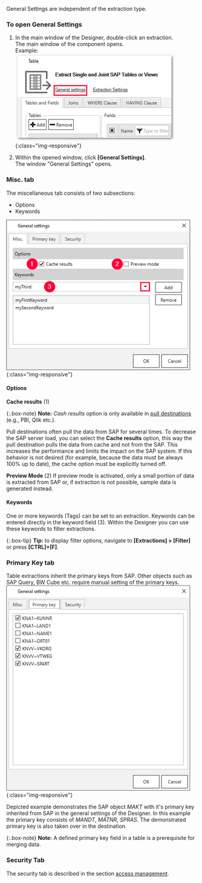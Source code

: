 General Settings are independent of the extraction type.

### To open General Settings
1. In the main window of the Designer, double-click an extraction.<br>
The main window of the component opens.<br>
Example:
![General-Settings](/img/content/General-Settings_designer.png){:class="img-responsive"}

2. Within the opened window, click **[General Settings]**.<br>
The window "General Settings" opens.



### Misc. tab
The miscellaneous tab consists of two subsections:
- Options
- Keywords

![General-Settings](/img/content/General-Settings.png){:class="img-responsive"}


#### Options
**Cache results** (1)

{:.box-note}
**Note:** *Cash results* option is only available in [pull destinations](../destinations#pull-and-push-destinations) (e.g., PBI, Qlik etc.).

Pull destinations often pull the data from SAP for several times. To decrease the SAP server load, you can select the **Cache results** option, this way the pull destination pulls the data from cache and not from the SAP.
This increases the performance and limits the impact on the SAP system. If this behavior is not desired (for example, because the data must be always 100% up to date), the cache option must be explicitly turned off.

**Preview Mode** (2)
If preview mode is activated, only a small portion of data is extracted from SAP or, if extraction is not possible, sample data is generated instead.


#### Keywords
One or more keywords (Tags) can be set to an extraction. 
Keywords can be entered directly in the keyword field (3).
Within the Designer you can use these keywords to filter  extractions. 

{:.box-tip}
**Tip:** to display filter options, navigate to **[Extractions] > [Filter]** or press **[CTRL]+[F]**.
 

### Primary Key tab
Table extractions inherit the primary keys from SAP. Other objects such as SAP Query, BW Cube etc. require manual setting of the primary keys.  
![General-Settings-Primary-Key](/img/content/XU_table_Primary_key.png){:class="img-responsive"}

Depicted example demonstrates the SAP object *MAKT* with it's primary key inherited from SAP in the general settings of the Designer. In this example the primary key consists of *MANDT*, *MATNR*, *SPRAS*. The demonstrated primary key is also taken over in the destination. 

{:.box-note}
**Note:** A defined primary key field in a table is a prerequisite for merging data. 



### Security Tab
The security tab is described in the section [access management](../security/access-management).
